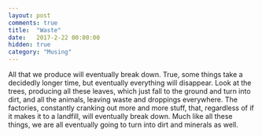 ```yaml
---
layout: post
comments: true
title:  "Waste"
date:   2017-2-22 00:00:00
hidden: true
category: "Musing"
---
```

All that we produce will eventually break down. True, some things take a decidedly longer time, but eventually everything will disappear. Look at the trees, producing all these leaves, which just fall to the ground and turn into dirt, and all the animals, leaving waste and droppings everywhere. The factories, constantly cranking out more and more stuff, that, regardless of if it makes it to a landfill, will eventually break down. Much like all these things, we are all eventually going to turn into dirt and minerals as well.
